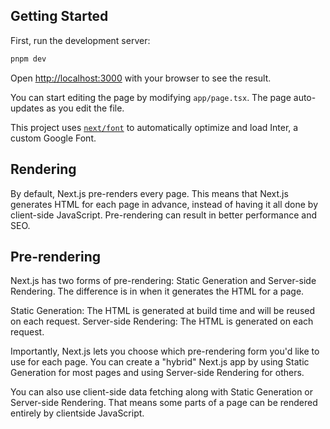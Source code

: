 ## Getting Started

First, run the development server:

```bash
pnpm dev
```

Open [http://localhost:3000](http://localhost:3000) with your browser to see the result.

You can start editing the page by modifying `app/page.tsx`. The page auto-updates as you edit the file.

This project uses [`next/font`](https://nextjs.org/docs/basic-features/font-optimization) to automatically optimize and load Inter, a custom Google Font.

## Rendering
By default, Next.js pre-renders every page. This means that Next.js generates HTML for each page in advance, instead of having it all done by client-side JavaScript. Pre-rendering can result in better performance and SEO.

## Pre-rendering
Next.js has two forms of pre-rendering: Static Generation and Server-side Rendering. The difference is in when it generates the HTML for a page.

Static Generation: The HTML is generated at build time and will be reused on each request.
Server-side Rendering: The HTML is generated on each request.

Importantly, Next.js lets you choose which pre-rendering form you'd like to use for each page. You can create a "hybrid" Next.js app by using Static Generation for most pages and using Server-side Rendering for others.

You can also use client-side data fetching along with Static Generation or Server-side Rendering. That means some parts of a page can be rendered entirely by clientside JavaScript.

